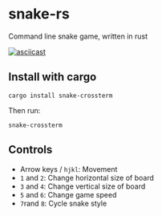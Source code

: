 # snake-rs

Command line snake game, written in rust

[![asciicast](https://asciinema.org/a/Cpef76q0t8UHsRW8UZeOkIprq.svg)](https://asciinema.org/a/Cpef76q0t8UHsRW8UZeOkIprq)

## Install with cargo

```
cargo install snake-crossterm
```

Then run:

```
snake-crossterm
```

## Controls

- Arrow keys / `hjkl`: Movement
- `1` and `2`: Change horizontal size of board
- `3` and `4`: Change vertical size of board
- `5` and `6`: Change game speed
- `7`rand `8`: Cycle snake style
